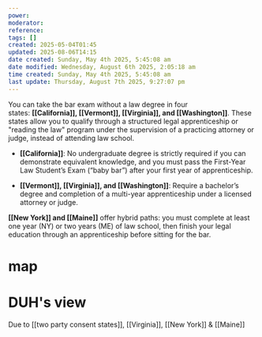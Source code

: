 ```yaml
---
power: 
moderator: 
reference: 
tags: []
created: 2025-05-04T01:45
updated: 2025-08-06T14:15
date created: Sunday, May 4th 2025, 5:45:08 am
date modified: Wednesday, August 6th 2025, 2:05:18 am
time created: Sunday, May 4th 2025, 5:45:08 am
last update: Thursday, August 7th 2025, 9:27:07 pm
---
```

You can take the bar exam without a law degree in four states: **[[California]], [[Vermont]], [[Virginia]], and [[Washington]]**. These states allow you to qualify through a structured legal apprenticeship or "reading the law" program under the supervision of a practicing attorney or judge, instead of attending law school[](https://www.juriseducation.com/blog/can-you-take-the-bar-exam-without-going-to-law-school)[](https://www.reddit.com/r/IAmA/comments/rzzm63/i_am_an_attorney_who_passed_the_bar_without/)[](https://barprephero.com/learn/take-the-bar-exam-without-law-school/)[](https://www.shareable.net/how-to-become-a-lawyer-without-going-to-law-school/)[](https://www.lsd.law/articles/taking-the-bar-exam-without-law-school)[](https://www.lawyeredu.org/bar-exam-without-law-school/)[](https://lawofficestudy.net/2023/03/17/states-you-can-become-a-lawyer-without-law-school/)[](https://www.usnews.com/education/blogs/law-admissions-lowdown/articles/what-law-school-applicants-should-know-about-the-bar-exam).

- **[[California]]**: No undergraduate degree is strictly required if you can demonstrate equivalent knowledge, and you must pass the First-Year Law Student’s Exam (“baby bar”) after your first year of apprenticeship[](https://www.juriseducation.com/blog/can-you-take-the-bar-exam-without-going-to-law-school)[](https://lawofficestudy.net/2023/03/17/states-you-can-become-a-lawyer-without-law-school/).
    
- **[[Vermont]], [[Virginia]], and [[Washington]]**: Require a bachelor’s degree and completion of a multi-year apprenticeship under a licensed attorney or judge[](https://www.juriseducation.com/blog/can-you-take-the-bar-exam-without-going-to-law-school)[](https://www.reddit.com/r/IAmA/comments/rzzm63/i_am_an_attorney_who_passed_the_bar_without/)[](https://lawofficestudy.net/2023/03/17/states-you-can-become-a-lawyer-without-law-school/).
    

**[[New York]] and [[Maine]]** offer hybrid paths: you must complete at least one year (NY) or two years (ME) of law school, then finish your legal education through an apprenticeship before sitting for the bar[](https://www.juriseducation.com/blog/can-you-take-the-bar-exam-without-going-to-law-school)[](https://www.lawyeredu.org/bar-exam-without-law-school/).

# map

# DUH's view
Due to [[two party consent states]], [[Virginia]], [[New York]] & [[Maine]]
